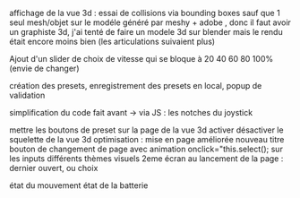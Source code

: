 affichage de la vue 3d : essai de collisions via bounding boxes sauf que 1 seul mesh/objet sur le modéle généré par meshy + adobe , donc il faut avoir un graphiste 3d, j'ai tenté de  faire un modele 3d sur blender mais le rendu était encore moins bien (les articulations suivaient plus)

Ajout d'un slider de choix de vitesse qui se bloque à 20 40 60 80 100% (envie de changer)

création des presets, enregistrement des presets en local, popup de validation

simplification du code fait avant -> via JS : les notches du joystick


mettre les boutons de preset sur la page de la vue 3d
activer désactiver le squelette de la vue 3d
optimisation : mise en page améliorée nouveau titre
bouton de changement de page avec animation
onclick="this.select(); sur les inputs
différents thèmes visuels
2eme écran au lancement de la page : dernier ouvert, ou choix


état du mouvement
état de la batterie